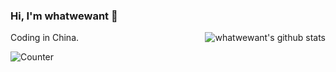 ### Hi, I'm whatwewant :tada:

<img align="right" src="https://github-readme-stats.vercel.app/api?username=whatwewant&show_icons=true&icon_color=0366d6&bg_color=ffffff&hide_title=true&hide=contribs&include_all_commits=true" alt="whatwewant's github stats" />

Coding in China.

![Counter](https://profile-counter.glitch.me/whatwewant/count.svg)


